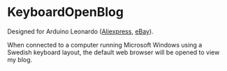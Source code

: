 # KeyboardOpenBlog
Designed for Arduino Leonardo ([Aliexpress](http://s.click.aliexpress.com/deep_link.htm?dl_target_url=https%3A%2F%2Fwww.aliexpress.com%2Fitem%2FMini-16-Mhz-ATMEGA32U4-Compatible-For-Arduino-SS-Micro-ATMEGA32U4-Module-Board%2F32704458590.html&aff_short_key=urNFynu), [eBay](https://rover.ebay.com/rover/1/711-53200-19255-0/1?ff3=4&toolid=11800&pub=5575132598&campid=5337725795&mpre=http%3A%2F%2Fwww.ebay.com%2Fitm%2FNew-Mini-ATMEGA32U4-Compatible-For-Arduino-SS-Micro-ATMEGA32U4-Module-Board-%2F282196052055)).

When connected to a computer running Microsoft Windows using a Swedish keyboard layout,
the default web browser will be opened to view my blog.
